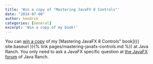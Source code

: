 ```yaml
---
title: 'Win a copy of "Mastering JavaFX 8 Controls"'
date: "2014-07-08"
author: hendrik
categories: [General]
excerpt: 'Win a copy of my book!'
---
```

You can [win a copy](http://www.coderanch.com/t/636239/JavaFX/java/Hendrik-Ebbers) of my [Mastering JavaFX 8 Controls" book]({{ site.baseurl }}{% link pages/mastering-javafx-controls.md %}) at Java Ranch. You only need to ask a JavaFX specific question at [the JavaFX forum](http://www.coderanch.com/forums/f-98/JavaFX) of Java Ranch.
